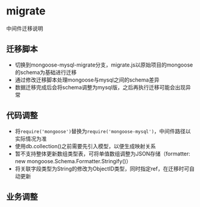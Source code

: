 # migrate

中间件迁移说明

## 迁移脚本
- 切换到mongoose-mysql-migrate分支，migrate.js以原始项目的mongoose的schema为基础进行迁移
- 通过修改迁移脚本处理mongoose与mysql之间的schema差异
- 数据迁移完成后会将schema调整为mysql版，之后再执行迁移可能会出现异常

## 代码调整
- 将```require('mongoose')```替换为```require('mongoose-mysql')```，中间件路径以实际情况为准
- 使用db.collection()之前需要先引入模型，以便生成映射关系
- 暂不支持整体更新数组类型表，可将单值数组调整为JSON存储（formatter: new mongoose.Schema.Formatter.Stringify()）
- 将关联字段类型为String的修改为ObjectID类型，同时指定ref，在迁移时可自动更新

## 业务调整
